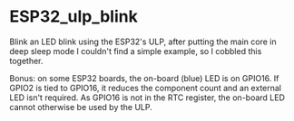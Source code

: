 # ESP32_ulp_blink

Blink an LED blink using the ESP32's ULP, after putting the main core in deep sleep mode
I couldn't find a simple example, so I cobbled this together.
 
Bonus: on some ESP32 boards, the on-board (blue) LED is on GPIO16. If GPIO2 is tied to GPIO16, 
it reduces the component count and an external LED isn't required. As GPIO16 is not in 
the RTC register, the on-board LED cannot otherwise be used by the ULP.
